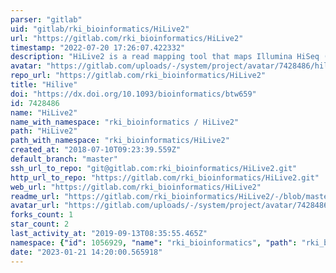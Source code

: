 ```yaml
---
parser: "gitlab"
uid: "gitlab/rki_bioinformatics/HiLive2"
url: "https://gitlab.com/rki_bioinformatics/HiLive2"
timestamp: "2022-07-20 17:26:07.422332"
description: "HiLive2 is a read mapping tool that maps Illumina HiSeq (or comparable) reads right in the moment when they are produced. Please create issues for HiLive2 at https://gitlab.com/lokat/HiLive2."
avatar: "https://gitlab.com/uploads/-/system/project/avatar/7428486/hilive2_logo.png"
repo_url: "https://gitlab.com/rki_bioinformatics/HiLive2"
title: "Hilive"
doi: "https://dx.doi.org/10.1093/bioinformatics/btw659"
id: 7428486
name: "HiLive2"
name_with_namespace: "rki_bioinformatics / HiLive2"
path: "HiLive2"
path_with_namespace: "rki_bioinformatics/HiLive2"
created_at: "2018-07-10T09:23:39.559Z"
default_branch: "master"
ssh_url_to_repo: "git@gitlab.com:rki_bioinformatics/HiLive2.git"
http_url_to_repo: "https://gitlab.com/rki_bioinformatics/HiLive2.git"
web_url: "https://gitlab.com/rki_bioinformatics/HiLive2"
readme_url: "https://gitlab.com/rki_bioinformatics/HiLive2/-/blob/master/README.md"
avatar_url: "https://gitlab.com/uploads/-/system/project/avatar/7428486/hilive2_logo.png"
forks_count: 1
star_count: 2
last_activity_at: "2019-09-13T08:35:55.465Z"
namespace: {"id": 1056929, "name": "rki_bioinformatics", "path": "rki_bioinformatics", "kind": "group", "full_path": "rki_bioinformatics", "parent_id": null, "avatar_url": null, "web_url": "https://gitlab.com/groups/rki_bioinformatics"}
date: "2023-01-21 14:20:00.565918"
---
```

